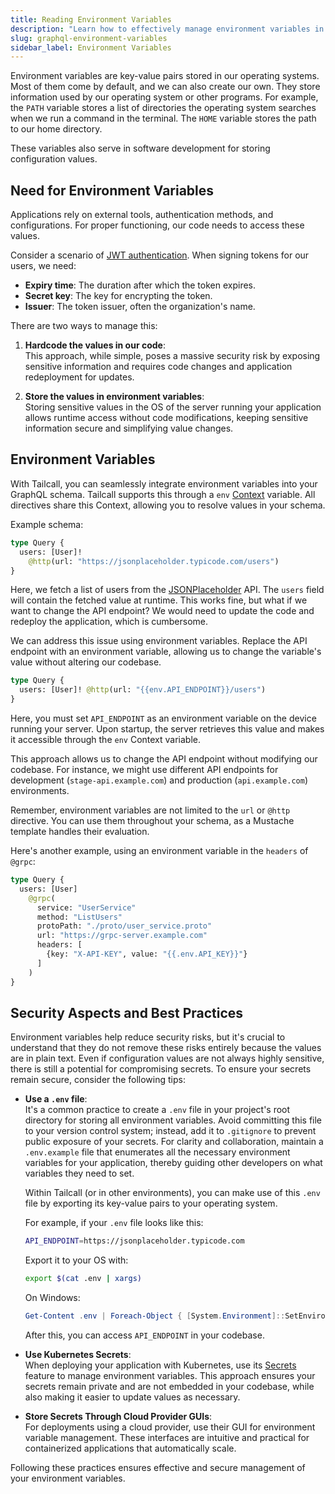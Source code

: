 ```yaml
---
title: Reading Environment Variables
description: "Learn how to effectively manage environment variables in your Tailcall GraphQL schema, enhancing security and flexibility in your application configuration. This guide explores the need for environment variables, their implementation in Tailcall schemas, and best practices for security and management."
slug: graphql-environment-variables
sidebar_label: Environment Variables
---
```


Environment variables are key-value pairs stored in our operating systems. Most of them come by default, and we can also create our own. They store information used by our operating system or other programs. For example, the `PATH` variable stores a list of directories the operating system searches when we run a command in the terminal. The `HOME` variable stores the path to our home directory.

These variables also serve in software development for storing configuration values.

## Need for Environment Variables

Applications rely on external tools, authentication methods, and configurations. For proper functioning, our code needs to access these values.

Consider a scenario of [JWT authentication](https://jwt.io/). When signing tokens for our users, we need:

- **Expiry time**: The duration after which the token expires.
- **Secret key**: The key for encrypting the token.
- **Issuer**: The token issuer, often the organization's name.

There are two ways to manage this:

1. **Hardcode the values in our code**: \
   This approach, while simple, poses a massive security risk by exposing sensitive information and requires code changes and application redeployment for updates.

2. **Store the values in environment variables**: \
   Storing sensitive values in the OS of the server running your application allows runtime access without code modifications, keeping sensitive information secure and simplifying value changes.

## Environment Variables

With Tailcall, you can seamlessly integrate environment variables into your GraphQL schema. Tailcall supports this through a `env` [Context](context.md) variable. All directives share this Context, allowing you to resolve values in your schema.

Example schema:

```graphql showLineNumbers
type Query {
  users: [User]!
    @http(url: "https://jsonplaceholder.typicode.com/users")
}
```

Here, we fetch a list of users from the [JSONPlaceholder](https://jsonplaceholder.typicode.com/) API. The `users` field will contain the fetched value at runtime. This works fine, but what if we want to change the API endpoint? We would need to update the code and redeploy the application, which is cumbersome.

We can address this issue using environment variables. Replace the API endpoint with an environment variable, allowing us to change the variable's value without altering our codebase.

```graphql showLineNumbers
type Query {
  users: [User]! @http(url: "{{env.API_ENDPOINT}}/users")
}
```

Here, you must set `API_ENDPOINT` as an environment variable on the device running your server. Upon startup, the server retrieves this value and makes it accessible through the `env` Context variable.

This approach allows us to change the API endpoint without modifying our codebase. For instance, we might use different API endpoints for development (`stage-api.example.com`) and production (`api.example.com`) environments.

Remember, environment variables are not limited to the `url` or `@http` directive. You can use them throughout your schema, as a Mustache template handles their evaluation.

Here's another example, using an environment variable in the `headers` of `@grpc`:

```graphql showLineNumbers
type Query {
  users: [User]
    @grpc(
      service: "UserService"
      method: "ListUsers"
      protoPath: "./proto/user_service.proto"
      url: "https://grpc-server.example.com"
      headers: [
        {key: "X-API-KEY", value: "{{.env.API_KEY}}"}
      ]
    )
}
```

## Security Aspects and Best Practices

Environment variables help reduce security risks, but it's crucial to understand that they do not remove these risks entirely because the values are in plain text. Even if configuration values are not always highly sensitive, there is still a potential for compromising secrets.
To ensure your secrets remain secure, consider the following tips:

- **Use a `.env` file**: \
  It's a common practice to create a `.env` file in your project's root directory for storing all environment variables. Avoid committing this file to your version control system; instead, add it to `.gitignore` to prevent public exposure of your secrets. For clarity and collaboration, maintain a `.env.example` file that enumerates all the necessary environment variables for your application, thereby guiding other developers on what variables they need to set.

  Within Tailcall (or in other environments), you can make use of this `.env` file by exporting its key-value pairs to your operating system.

  For example, if your `.env` file looks like this:

  ```bash
  API_ENDPOINT=https://jsonplaceholder.typicode.com
  ```

  Export it to your OS with:

  ```bash
  export $(cat .env | xargs)
  ```

  On Windows:

  ```powershell
  Get-Content .env | Foreach-Object { [System.Environment]::SetEnvironmentVariable($_.Split("=")[0], $_.Split("=")[1], "User") }
  ```

  After this, you can access `API_ENDPOINT` in your codebase.

- **Use Kubernetes Secrets**: \
  When deploying your application with Kubernetes, use its [Secrets](https://kubernetes.io/docs/concepts/configuration/secret/) feature to manage environment variables. This approach ensures your secrets remain private and are not embedded in your codebase, while also making it easier to update values as necessary.

- **Store Secrets Through Cloud Provider GUIs**: \
  For deployments using a cloud provider, use their GUI for environment variable management. These interfaces are intuitive and practical for containerized applications that automatically scale.

Following these practices ensures effective and secure management of your environment variables.
